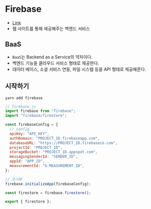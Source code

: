 # Firebase

- [Link](https://firebase.google.com/?hl=ko)
- 웹 사이트를 통해 제공해주는 백엔드 서비스

## BaaS

- `BaaS`는 Backend as a Service의 약자이다.
- 백엔드 기능을 클라우드 서비스 형태로 제공한다.
- 데이터 베이스, 소셜 서비스 연동, 파일 시스템 등을 API 형태로 제공해준다.

## 시작하기

```
yarn add firebase
```

```js
// firebase.js
import firebase from "firebase";
import "firebase/firestore";

const firebaseConfig = {
  // config
  apiKey: "API_KEY",
  authDomain: "PROJECT_ID.firebaseapp.com",
  databaseURL: "https://PROJECT_ID.firebaseio.com",
  projectId: "PROJECT_ID",
  storageBucket: "PROJECT_ID.appspot.com",
  messagingSenderId: "SENDER_ID",
  appId: "APP_ID",
  measurementId: "G-MEASUREMENT_ID",
};

// 초기화
firebase.initializeApp(firebaseConfig);

const firestore = firebase.firestore();

export { firestore };

```

